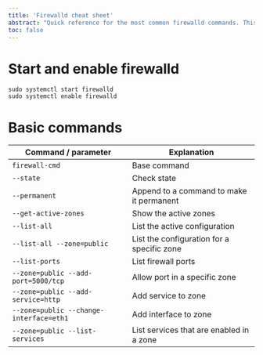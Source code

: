 ```yaml
---
title: 'Firewalld cheat sheet'
abstract: "Quick reference for the most common firewalld commands. This definitely isn't a complete list, just a reference for the commands I use the most."
toc: false
---
```


# Start and enable firewalld

```
sudo systemctl start firewalld
sudo systemctl enable firewalld
```

# Basic commands

| Command / parameter                     | Explanation                                |
| -------------------------------------   | ------------------------------------------ |
| `firewall-cmd`                          | Base command                               |
| `--state`                               | Check state                                |
| `--permanent`                           | Append to a command to make it permanent   |
| `--get-active-zones`                    | Show the active zones                      |
| `--list-all`                            | List the active configuration              |
| `--list-all --zone=public`              | List the configuration for a specific zone |
| `--list-ports`                          | List firewall ports                        |
| `--zone=public --add-port=5000/tcp`     | Allow port in a specific zone              |
| `--zone=public --add-service=http`      | Add service to zone                        |
| `--zone=public --change-interface=eth1` | Add interface to zone                      |
| `--zone=public --list-services`         | List services that are enabled in a zone   |


